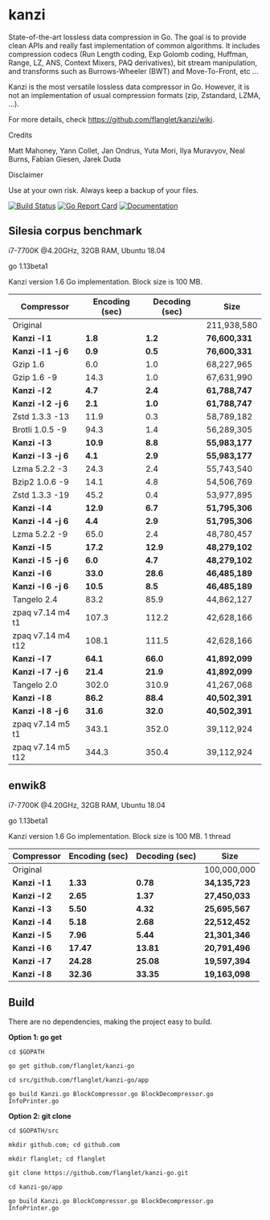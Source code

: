 kanzi
=====


State-of-the-art lossless data compression in Go.
The goal is to provide clean APIs and really fast implementation of common algorithms.
It includes compression codecs (Run Length coding, Exp Golomb coding, Huffman, Range, LZ, ANS, Context Mixers, PAQ derivatives), bit stream manipulation, and transforms such as Burrows-Wheeler (BWT) and Move-To-Front, etc ...

Kanzi is the most versatile lossless data compressor in Go.  However, it is not an implementation of usual compression formats (zip, Zstandard,  LZMA, ...).


For more details, check https://github.com/flanglet/kanzi/wiki.

Credits

Matt Mahoney,
Yann Collet,
Jan Ondrus,
Yuta Mori,
Ilya Muravyov,
Neal Burns,
Fabian Giesen,
Jarek Duda

Disclaimer

Use at your own risk. Always keep a backup of your files.


[![Build Status](https://travis-ci.org/flanglet/kanzi-go.svg?branch=master)](https://travis-ci.org/flanglet/kanzi-go)
[![Go Report Card](https://goreportcard.com/badge/github.com/flanglet/kanzi-go)](https://goreportcard.com/badge/github.com/flanglet/kanzi-go)
[![Documentation](https://godoc.org/github.com/flanglet/kanzi-go?status.svg)](http://godoc.org/github.com/glanglet-kanzi-go)


Silesia corpus benchmark
-------------------------

i7-7700K @4.20GHz, 32GB RAM, Ubuntu 18.04

go 1.13beta1

Kanzi version 1.6 Go implementation. Block size is 100 MB. 


|        Compressor           | Encoding (sec)  | Decoding (sec)  |    Size          |
|-----------------------------|-----------------|-----------------|------------------|
|Original     	              |                 |                 |   211,938,580    |	
|**Kanzi -l 1**               |  	   **1.8** 	  |     **1.2**     |  **76,600,331**  |
|**Kanzi -l 1 -j 6**          |  	   **0.9** 	  |     **0.5**     |  **76,600,331**  |
|Gzip 1.6	                    |        6.0      |       1.0       |    68,227,965    |        
|Gzip 1.6	-9                  |       14.3      |       1.0       |    67,631,990    |        
|**Kanzi -l 2**               |	     **4.7**	  |     **2.4**     |  **61,788,747**  |
|**Kanzi -l 2 -j 6**          |	     **2.1**	  |     **1.0**     |  **61,788,747**  |
|Zstd 1.3.3 -13               |	      11.9      |       0.3       |    58,789,182    |
|Brotli 1.0.5 -9              |       94.3      |       1.4       |    56,289,305    |
|**Kanzi -l 3**               |	    **10.9**	  |     **8.8**     |  **55,983,177**  |
|**Kanzi -l 3 -j 6**          |	     **4.1**	  |     **2.9**     |  **55,983,177**  |
|Lzma 5.2.2 -3	              |       24.3	    |       2.4       |    55,743,540    |
|Bzip2 1.0.6 -9	              |       14.1      |       4.8       |    54,506,769	   |
|Zstd 1.3.3 -19	              |       45.2      |       0.4       |    53,977,895    |
|**Kanzi -l 4**               |	    **12.9**	  |     **6.7**     |  **51,795,306**  |
|**Kanzi -l 4 -j 6**          |      **4.4**    |     **2.9**     |  **51,795,306**  |
|Lzma 5.2.2 -9                |       65.0	    |       2.4       |    48,780,457    |
|**Kanzi -l 5**	              |     **17.2**    |    **12.9**     |  **48,279,102**  |
|**Kanzi -l 5 -j 6**          |      **6.0**    |     **4.7**     |  **48,279,102**  |
|**Kanzi -l 6**               |     **33.0**	  |    **28.6**     |  **46,485,189**  |
|**Kanzi -l 6 -j 6**          |     **10.5**	  |     **8.5**     |  **46,485,189**  |
|Tangelo 2.4	                |       83.2      |      85.9       |    44,862,127    |
|zpaq v7.14 m4 t1             |      107.3	    |     112.2       |    42,628,166    |
|zpaq v7.14 m4 t12            |      108.1	    |     111.5       |    42,628,166    |
|**Kanzi -l 7**               |     **64.1**	  |    **66.0**     |  **41,892,099**  |
|**Kanzi -l 7 -j 6**          |     **21.4**	  |    **21.9**     |  **41,892,099**  |
|Tangelo 2.0	                |      302.0    	|     310.9       |    41,267,068    |
|**Kanzi -l 8**               |     **86.2**	  |    **88.4**     |  **40,502,391**  |
|**Kanzi -l 8 -j 6**          |     **31.6**	  |    **32.0**     |  **40,502,391**  |
|zpaq v7.14 m5 t1             |	     343.1	    |     352.0       |    39,112,924    |
|zpaq v7.14 m5 t12            |	     344.3	    |     350.4       |    39,112,924    |


enwik8
-------

i7-7700K @4.20GHz, 32GB RAM, Ubuntu 18.04

go 1.13beta1

Kanzi version 1.6 Go implementation. Block size is 100 MB. 1 thread


|        Compressor           | Encoding (sec)  | Decoding (sec)  |    Size          |
|-----------------------------|-----------------|-----------------|------------------|
|Original     	              |                 |                 |   100,000,000    |	
|**Kanzi -l 1**               |  	  **1.33** 	  |    **0.78**     |  **34,135,723**  |
|**Kanzi -l 2**               |     **2.65**    |    **1.37**     |  **27,450,033**  |        
|**Kanzi -l 3**               |	    **5.50**    |    **4.32**     |  **25,695,567**  |
|**Kanzi -l 4**               |	    **5.18**	  |    **2.68**     |  **22,512,452**  |
|**Kanzi -l 5**               |	    **7.96**	  |    **5.44**     |  **21,301,346**  |
|**Kanzi -l 6**               |	   **17.47**	  |   **13.81**     |  **20,791,496**  |
|**Kanzi -l 7**               |	   **24.28**	  |   **25.08**     |  **19,597,394**  |
|**Kanzi -l 8**               |	   **32.36**	  |   **33.35**     |  **19,163,098**  |


Build
-----

There are no dependencies, making the project easy to build.

**Option 1: go get** 

~~~
cd $GOPATH

go get github.com/flanglet/kanzi-go

cd src/github.com/flanglet/kanzi-go/app

go build Kanzi.go BlockCompressor.go BlockDecompressor.go InfoPrinter.go
~~~



**Option 2: git clone** 

~~~
cd $GOPATH/src

mkdir github.com; cd github.com

mkdir flanglet; cd flanglet

git clone https://github.com/flanglet/kanzi-go.git

cd kanzi-go/app

go build Kanzi.go BlockCompressor.go BlockDecompressor.go InfoPrinter.go
~~~
